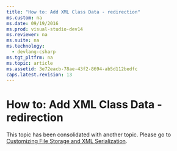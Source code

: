 ```yaml
---
title: "How to: Add XML Class Data - redirection"
ms.custom: na
ms.date: 09/19/2016
ms.prod: visual-studio-dev14
ms.reviewer: na
ms.suite: na
ms.technology: 
  - devlang-csharp
ms.tgt_pltfrm: na
ms.topic: article
ms.assetid: 3e72eacb-78ae-43f2-8694-ab5d112bedfc
caps.latest.revision: 13
---
```

# How to: Add XML Class Data - redirection
This topic has been consolidated with another topic. Please go to [Customizing File Storage and XML Serialization](../vs140/Customizing-File-Storage-and-XML-Serialization.md).